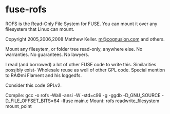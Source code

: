 fuse-rofs
=========

ROFS is the Read-Only File System for FUSE. You can mount it over any filesystem that Linux can mount.

Copyright 2005,2006,2008 Matthew Keller. m@cognusion.com and others.

Mount any filesytem, or folder tree read-only, anywhere else.
No warranties. No guarantees. No lawyers.

I read (and borrowed) a lot of other FUSE code to write this. 
Similarities possibly exist- Wholesale reuse as well of other GPL code.
Special mention to RÃ©mi Flament and his loggedfs.

Consider this code GPLv2.

Compile: gcc -o rofs -Wall -ansi -W -std=c99 -g -ggdb -D_GNU_SOURCE -D_FILE_OFFSET_BITS=64 -lfuse main.c
Mount: rofs readwrite_filesystem mount_point

